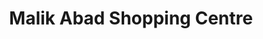 ---
title: "Malik Abad Shopping Centre"
url: /rwlpnddy/malik-abad-shopping-centre/
shop: supermarket
---